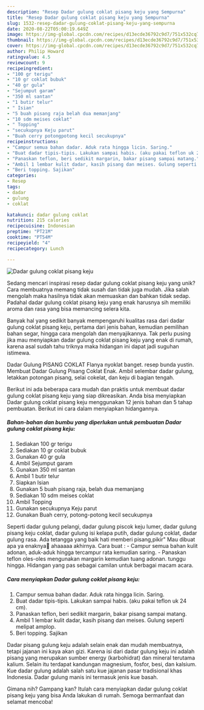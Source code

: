 ```yaml
---
description: "Resep Dadar gulung coklat pisang keju yang Sempurna"
title: "Resep Dadar gulung coklat pisang keju yang Sempurna"
slug: 1532-resep-dadar-gulung-coklat-pisang-keju-yang-sempurna
date: 2020-08-22T05:00:19.649Z
image: https://img-global.cpcdn.com/recipes/d13ecde36792c9d7/751x532cq70/dadar-gulung-coklat-pisang-keju-foto-resep-utama.jpg
thumbnail: https://img-global.cpcdn.com/recipes/d13ecde36792c9d7/751x532cq70/dadar-gulung-coklat-pisang-keju-foto-resep-utama.jpg
cover: https://img-global.cpcdn.com/recipes/d13ecde36792c9d7/751x532cq70/dadar-gulung-coklat-pisang-keju-foto-resep-utama.jpg
author: Philip Howard
ratingvalue: 4.5
reviewcount: 9
recipeingredient:
- "100 gr terigu"
- "10 gr coklat bubuk"
- "40 gr gula"
- "Sejumput garam"
- "350 ml santan"
- "1 butir telur"
- " Isian"
- "5 buah pisang raja belah dua memanjang"
- "10 sdm meises coklat"
- " Topping"
- "secukupnya Keju parut"
- "Buah cerry potongpotong kecil secukupnya"
recipeinstructions:
- "Campur semua bahan dadar. Aduk rata hingga licin. Saring."
- "Buat dadar tipis-tipis. Lakukan sampai habis. (aku pakai teflon uk 24 cm)."
- "Panaskan teflon, beri sedikit margarin, bakar pisang sampai matang."
- "Ambil 1 lembar kulit dadar, kasih pisang dan meises. Gulung seperti melipat amplop."
- "Beri topping. Sajikan"
categories:
- Resep
tags:
- dadar
- gulung
- coklat

katakunci: dadar gulung coklat 
nutrition: 215 calories
recipecuisine: Indonesian
preptime: "PT21M"
cooktime: "PT54M"
recipeyield: "4"
recipecategory: Lunch

---
```



![Dadar gulung coklat pisang keju](https://img-global.cpcdn.com/recipes/d13ecde36792c9d7/751x532cq70/dadar-gulung-coklat-pisang-keju-foto-resep-utama.jpg)

Sedang mencari inspirasi resep dadar gulung coklat pisang keju yang unik? Cara membuatnya memang tidak susah dan tidak juga mudah. Jika salah mengolah maka hasilnya tidak akan memuaskan dan bahkan tidak sedap. Padahal dadar gulung coklat pisang keju yang enak harusnya sih memiliki aroma dan rasa yang bisa memancing selera kita.

Banyak hal yang sedikit banyak mempengaruhi kualitas rasa dari dadar gulung coklat pisang keju, pertama dari jenis bahan, kemudian pemilihan bahan segar, hingga cara mengolah dan menyajikannya. Tak perlu pusing jika mau menyiapkan dadar gulung coklat pisang keju yang enak di rumah, karena asal sudah tahu triknya maka hidangan ini dapat jadi suguhan istimewa.

Dadar Gulung PISANG COKLAT Flanya nyoklat banget. resep bunda yustin. Membuat Dadar Gulung Pisang Coklat Enak. Ambil selembar dadar gulung, letakkan potongan pisang, selai cokelat, dan keju di bagian tengah.


Berikut ini ada beberapa cara mudah dan praktis untuk membuat dadar gulung coklat pisang keju yang siap dikreasikan. Anda bisa menyiapkan Dadar gulung coklat pisang keju menggunakan 12 jenis bahan dan 5 tahap pembuatan. Berikut ini cara dalam menyiapkan hidangannya.

<!--inarticleads1-->

##### Bahan-bahan dan bumbu yang diperlukan untuk pembuatan Dadar gulung coklat pisang keju:

1. Sediakan 100 gr terigu
1. Sediakan 10 gr coklat bubuk
1. Gunakan 40 gr gula
1. Ambil Sejumput garam
1. Gunakan 350 ml santan
1. Ambil 1 butir telur
1. Siapkan  Isian
1. Gunakan 5 buah pisang raja, belah dua memanjang
1. Sediakan 10 sdm meises coklat
1. Ambil  Topping
1. Gunakan secukupnya Keju parut
1. Gunakan Buah cerry, potong-potong kecil secukupnya


Seperti dadar gulung pelangi, dadar gulung piscok keju lumer, dadar gulung pisang keju coklat, dadar gulung isi kelapa putih, dadar gulung coklat, dadar gulung rasa. Ada tetangga yang baik hati memberi pisang,pikir&#34; Mau dibuat apa ya enaknya🤔 ahaaaaa akhirnya. Cara buat : - Campur semua bahan kulit adonan, aduk-aduk hingga tercampur rata kemudian saring. - Panaskan teflon oles-oles mengunakan margarin kemudian tuang adonan. tunggu hingga. Hidangan yang pas sebagai camilan untuk berbagai macam acara. 

<!--inarticleads2-->

##### Cara menyiapkan Dadar gulung coklat pisang keju:

1. Campur semua bahan dadar. Aduk rata hingga licin. Saring.
1. Buat dadar tipis-tipis. Lakukan sampai habis. (aku pakai teflon uk 24 cm).
1. Panaskan teflon, beri sedikit margarin, bakar pisang sampai matang.
1. Ambil 1 lembar kulit dadar, kasih pisang dan meises. Gulung seperti melipat amplop.
1. Beri topping. Sajikan


Dadar pisang gulung keju adalah selain enak dan mudah membuatnya, tetapi jajanan ini kaya akan gizi. Karena isi dari dadar gulung keju ini adalah pisang yang merupakan sumber energy (karbohidrat) dan mineral terutama kalium. Selain itu terdapat kandungan magnesium, fosfor, besi, dan kalsium. Kue dadar gulung adalah salah satu kue jajanan pasar tradisional khas Indonesia. Dadar gulung manis ini termasuk jenis kue basah. 

Gimana nih? Gampang kan? Itulah cara menyiapkan dadar gulung coklat pisang keju yang bisa Anda lakukan di rumah. Semoga bermanfaat dan selamat mencoba!
